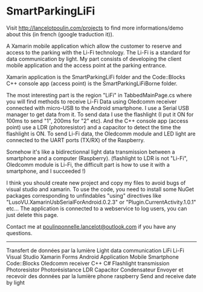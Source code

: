 # SmartParkingLiFi

Visit http://lancelotpoulin.com/projects to find more informations/demo about this (in french (google traduction it)).

A Xamarin mobile application which allow the customer to reserve and access to the parking with the Li-Fi technology. The Li-Fi is a standard for data communication by light. My part consists of developing the client mobile application and the access point at the parking entrance.

Xamarin application is the SmartParkingLiFi folder and the Code::Blocks C++ console app (access point) is the SmartParkingLiFiBorne folder.

The most interesting part is the region "LiFi" in TabbedMainPage.cs where you will find methods to receive Li-Fi Data using Oledcomm receiver connected with micro-USB to the Android smartphone. I use a Serial USB manager to get data from it. To send data I use the flashlight (I put it ON for 100ms to send "1", 200ms for "2" etc). And the C++ console app (access point) use a LDR (photoresistor) and a capacitor to detect the time the flashlight is ON. To send Li-Fi data, the Oledcomm module and LED light are connected to the UART ports (TX/RX) of the Raspberry.

Somehow it's like a bidirectionnal light data transmission between a smartphone and a computer (Raspberry). (flashlight to LDR is not "Li-Fi", Oledcomm module is Li-Fi, the difficult part is how to use it with a smartphone, and I succeeded !)

I think you should create new project and copy my files to avoid bugs of visual studio and xamarin.
To use the code, you need to install some NuGet packages corresponding to unfindables "using" directives like "LusoVU.XamarinUsbSerialForAndroid.0.2.3" or "Plugin.CurrentActivity.1.0.1" etc...
The application is connected to a webservice to log users, you can just delete this page.

Contact me at poulinponnelle.lancelot@outlook.com if you have any questions.

-------------------------------------------------------------------------------------------------------------------------------------------
Transfert de données par la lumière Light data communication LiFi Li-Fi Visual Studio Xamarin Forms Android Application Mobile Smartphone
Code::Blocks Oledcomm receiver C++ C# Flashlight transmission Photoresistor Photorésistance LDR Capacitor Condensateur
Envoyer et recevoir des données par la lumière phone raspberry Send and receive date by light
